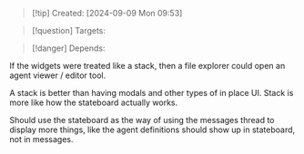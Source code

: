 
>[!tip] Created: [2024-09-09 Mon 09:53]

>[!question] Targets: 

>[!danger] Depends: 

If the widgets were treated like a stack, then a file explorer could open an agent viewer / editor tool.

A stack is better than having modals and other types of in place UI.  Stack is more like how the stateboard actually works.

Should use the stateboard as the way of using the messages thread to display more things, like the agent definitions should show up in stateboard, not in messages.

